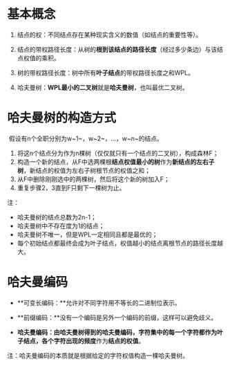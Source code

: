 # 基本概念

1. 结点的权：不同结点存在某种现实含义的数值（如结点的重要性等）。

   

2. 结点的带权路径长度：从树的**根到该结点的路径长度**（经过多少条边）与该结点权值的乘积。

   

3. 树的带权路径长度：树中所有**叶子结点**的带权路径长度之和WPL。

   

4. 哈夫曼树：**WPL最小的二叉树**就是**哈夫曼树**，也叫最优二叉树。



# 哈夫曼树的构造方式

​		假设有n个全职分别为w~1~，w~2~，...，w~n~的结点。

1. 将这n个结点分为作为n棵树（仅仅就只有一个结点的二叉树），构成森林F；
2. 构造一个新的结点，从F中选两棵根**结点权值最小的树**作为**新结点的左右子树**，新结点的权值为左右子树根节点的权值之和；
3. 从F中删除刚刚选中的两棵树，然后将这个新的树加入F；
4. 重复步骤2，3直到F只剩下一棵树为止。



注：

- 哈夫曼树的结点总数为2n-1；
- 哈夫曼树中不存在度为1的结点；
- 哈夫曼树不唯一，但是WPL一定相同且都是最优的；
- 每个初始结点都最终会成为叶子结点，权值越小的结点离根节点的路径长度越大。



# 哈夫曼编码

- **可变长编码：**允许对不同字符用不等长的二进制位表示。

- **前缀编码：**没有一个编码是另外一个编码的前缀，这样可以避免歧义。

- **哈夫曼编码：**由哈夫曼树得到的哈夫曼编码，字符集中的每一个字符都作为叶子结点，各个**字符出现的频度**作为**结点的权值**。



注：哈夫曼编码的本质就是根据给定的字符权值构造一棵哈夫曼树。